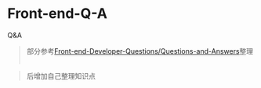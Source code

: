 # Front-end-Q-A
Q&amp;A 
> 部分参考[Front-end-Developer-Questions/Questions-and-Answers](https://github.com/0ragdoll0/My-blog/tree/master/Front-end-Developer-Questions/Questions-and-Answers)整理   

> 后增加自己整理知识点
